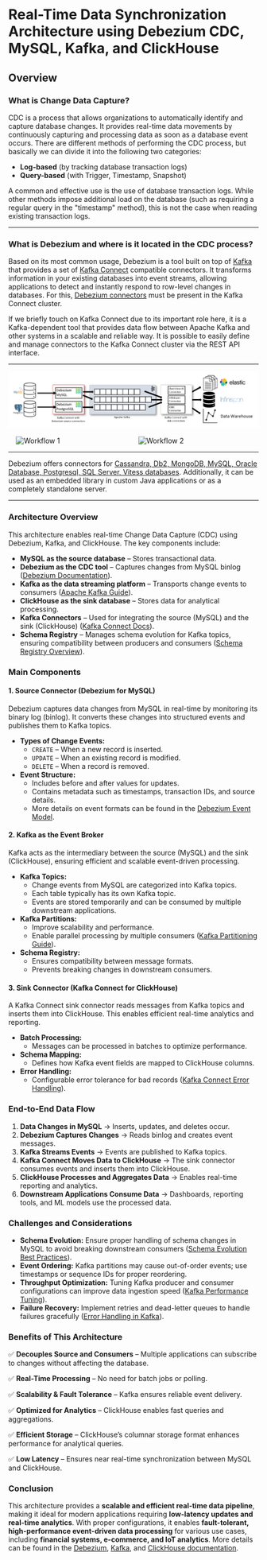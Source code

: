 # Real-Time Data Synchronization Architecture using Debezium CDC, MySQL, Kafka, and ClickHouse

## Overview
### What is Change Data Capture?
CDC is a process that allows organizations to automatically identify and capture database changes. It provides real-time data movements by continuously capturing and processing data as soon as a database event occurs. There are different methods of performing the CDC process, but basically we can divide it into the following two categories:

- **Log-based** (by tracking database transaction logs)
- **Query-based** (with Trigger, Timestamp, Snapshot)

A common and effective use is the use of database transaction logs. While other methods impose additional load on the database (such as requiring a regular query in the "timestamp" method), this is not the case when reading existing transaction logs.

---
### What is Debezium and where is it located in the CDC process?
Based on its most common usage, Debezium is a tool built on top of [Kafka](https://kafka.apache.org/documentation.html#gettingStarted) that provides a set of [Kafka Connect](https://kafka.apache.org/documentation.html#connect) compatible connectors. It transforms information in your existing databases into event streams, allowing applications to detect and instantly respond to row-level changes in databases. For this, [Debezium connectors](https://debezium.io/documentation/reference/stable/install.html) must be present in the Kafka Connect cluster.

If we briefly touch on Kafka Connect due to its important role here, it is a Kafka-dependent tool that provides data flow between Apache Kafka and other systems in a scalable and reliable way. It is possible to easily define and manage connectors to the Kafka Connect cluster via the REST API interface.

---
![Debezium](./images/debezium-architecture.png)

<div style="display: flex; justify-content: center; gap: 20px;">
    <img src="https://github.com/Datavolt/debezium-cdc/blob/main/docs/images/Workflow%201.png" alt="Workflow 1" width="45%">
    <img src="https://github.com/Datavolt/debezium-cdc/blob/main/docs/images/Workflow%202.png" alt="Workflow 2" width="45%">
</div>

---

Debezium offers connectors for [Cassandra, Db2, MongoDB, MySQL, Oracle Database, Postgresql, SQL Server, Vitess databases](https://debezium.io/documentation/reference/stable/connectors/index.html). Additionally, it can be used as an embedded library in custom Java applications or as a completely standalone server.

---
### **Architecture Overview**
This architecture enables real-time Change Data Capture (CDC) using Debezium, Kafka, and ClickHouse. The key components include:
- **MySQL as the source database** – Stores transactional data.
- **Debezium as the CDC tool** – Captures changes from MySQL binlog ([Debezium Documentation](https://debezium.io/documentation/)).
- **Kafka as the data streaming platform** – Transports change events to consumers ([Apache Kafka Guide](https://kafka.apache.org/documentation/)).
- **ClickHouse as the sink database** – Stores data for analytical processing.
- **Kafka Connectors** – Used for integrating the source (MySQL) and the sink (ClickHouse) ([Kafka Connect Docs](https://docs.confluent.io/platform/current/connect/index.html)).
- **Schema Registry** – Manages schema evolution for Kafka topics, ensuring compatibility between producers and consumers ([Schema Registry Overview](https://docs.confluent.io/platform/current/schema-registry/index.html)).

### **Main Components**

#### **1. Source Connector (Debezium for MySQL)**
Debezium captures data changes from MySQL in real-time by monitoring its binary log (binlog). It converts these changes into structured events and publishes them to Kafka topics.

- **Types of Change Events:**
  - `CREATE` – When a new record is inserted.
  - `UPDATE` – When an existing record is modified.
  - `DELETE` – When a record is removed.
- **Event Structure:**
  - Includes before and after values for updates.
  - Contains metadata such as timestamps, transaction IDs, and source details.
  - More details on event formats can be found in the [Debezium Event Model](https://debezium.io/documentation/reference/stable/connectors/mysql.html#mysql-events-structure).

#### **2. Kafka as the Event Broker**
Kafka acts as the intermediary between the source (MySQL) and the sink (ClickHouse), ensuring efficient and scalable event-driven processing.

- **Kafka Topics:**
  - Change events from MySQL are categorized into Kafka topics.
  - Each table typically has its own Kafka topic.
  - Events are stored temporarily and can be consumed by multiple downstream applications.
- **Kafka Partitions:**
  - Improve scalability and performance.
  - Enable parallel processing by multiple consumers ([Kafka Partitioning Guide](https://developer.confluent.io/learn-kafka/architecture/partitions/)).
- **Schema Registry:**
  - Ensures compatibility between message formats.
  - Prevents breaking changes in downstream consumers.

#### **3. Sink Connector (Kafka Connect for ClickHouse)**
A Kafka Connect sink connector reads messages from Kafka topics and inserts them into ClickHouse. This enables efficient real-time analytics and reporting.

- **Batch Processing:**
  - Messages can be processed in batches to optimize performance.
- **Schema Mapping:**
  - Defines how Kafka event fields are mapped to ClickHouse columns.
- **Error Handling:**
  - Configurable error tolerance for bad records ([Kafka Connect Error Handling](https://docs.confluent.io/platform/current/connect/references/allconfigs.html#errors)).

### **End-to-End Data Flow**
1. **Data Changes in MySQL** → Inserts, updates, and deletes occur.
2. **Debezium Captures Changes** → Reads binlog and creates event messages.
3. **Kafka Streams Events** → Events are published to Kafka topics.
4. **Kafka Connect Moves Data to ClickHouse** → The sink connector consumes events and inserts them into ClickHouse.
5. **ClickHouse Processes and Aggregates Data** → Enables real-time reporting and analytics.
6. **Downstream Applications Consume Data** → Dashboards, reporting tools, and ML models use the processed data.

### **Challenges and Considerations**
- **Schema Evolution:** Ensure proper handling of schema changes in MySQL to avoid breaking downstream consumers ([Schema Evolution Best Practices](https://www.confluent.io/blog/schema-evolution-and-compatibility-in-apache-kafka/)).
- **Event Ordering:** Kafka partitions may cause out-of-order events; use timestamps or sequence IDs for proper reordering.
- **Throughput Optimization:** Tuning Kafka producer and consumer configurations can improve data ingestion speed ([Kafka Performance Tuning](https://developer.confluent.io/learn-kafka/performance/)).
- **Failure Recovery:** Implement retries and dead-letter queues to handle failures gracefully ([Error Handling in Kafka](https://developer.confluent.io/learn-kafka/build-applications/error-handling/)).

### **Benefits of This Architecture**
✅ **Decouples Source and Consumers** – Multiple applications can subscribe to changes without affecting the database.

✅ **Real-Time Processing** – No need for batch jobs or polling.

✅ **Scalability & Fault Tolerance** – Kafka ensures reliable event delivery.

✅ **Optimized for Analytics** – ClickHouse enables fast queries and aggregations.

✅ **Efficient Storage** – ClickHouse’s columnar storage format enhances performance for analytical queries.

✅ **Low Latency** – Ensures near real-time synchronization between MySQL and ClickHouse.

### **Conclusion**
This architecture provides a **scalable and efficient real-time data pipeline**, making it ideal for modern applications requiring **low-latency updates and real-time analytics**. With proper configurations, it enables **fault-tolerant, high-performance event-driven data processing** for various use cases, including **financial systems, e-commerce, and IoT analytics**. More details can be found in the [Debezium](https://debezium.io/documentation/), [Kafka](https://kafka.apache.org/documentation/), and [ClickHouse documentation](https://clickhouse.com/docs/en/).


